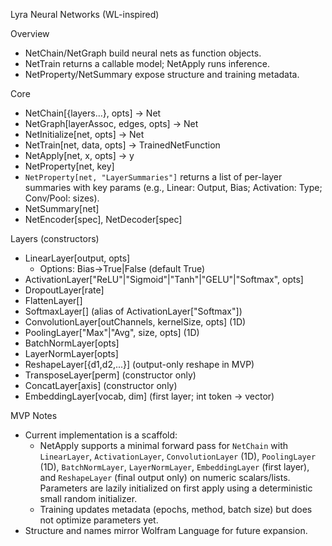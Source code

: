 Lyra Neural Networks (WL-inspired)

Overview
- NetChain/NetGraph build neural nets as function objects.
- NetTrain returns a callable model; NetApply runs inference.
- NetProperty/NetSummary expose structure and training metadata.

Core
- NetChain[{layers...}, opts] -> Net
- NetGraph[layerAssoc, edges, opts] -> Net
- NetInitialize[net, opts] -> Net
- NetTrain[net, data, opts] -> TrainedNetFunction
- NetApply[net, x, opts] -> y
- NetProperty[net, key]
- `NetProperty[net, "LayerSummaries"]` returns a list of per-layer summaries
  with key params (e.g., Linear: Output, Bias; Activation: Type; Conv/Pool: sizes).
- NetSummary[net]
- NetEncoder[spec], NetDecoder[spec]

Layers (constructors)
- LinearLayer[output, opts]
  - Options: Bias->True|False (default True)
- ActivationLayer["ReLU"|"Sigmoid"|"Tanh"|"GELU"|"Softmax", opts]
- DropoutLayer[rate]
- FlattenLayer[]
- SoftmaxLayer[] (alias of ActivationLayer["Softmax"])
- ConvolutionLayer[outChannels, kernelSize, opts]  (1D)
- PoolingLayer["Max"|"Avg", size, opts]          (1D)
- BatchNormLayer[opts]
- LayerNormLayer[opts]
- ReshapeLayer[{d1,d2,...}] (output-only reshape in MVP)
- TransposeLayer[perm] (constructor only)
- ConcatLayer[axis] (constructor only)
- EmbeddingLayer[vocab, dim] (first layer; int token -> vector)

MVP Notes
- Current implementation is a scaffold:
  - NetApply supports a minimal forward pass for `NetChain` with `LinearLayer`,
    `ActivationLayer`, `ConvolutionLayer` (1D), `PoolingLayer` (1D), `BatchNormLayer`,
    `LayerNormLayer`, `EmbeddingLayer` (first layer), and `ReshapeLayer` (final output only)
    on numeric scalars/lists. Parameters are lazily initialized
    on first apply using a deterministic small random initializer.
  - Training updates metadata (epochs, method, batch size) but does not optimize
    parameters yet.
- Structure and names mirror Wolfram Language for future expansion.
